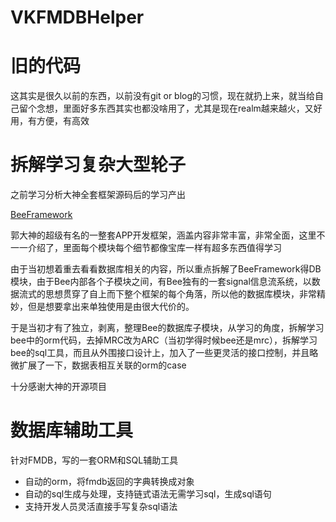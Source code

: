 # VKFMDBHelper

# 旧的代码

这其实是很久以前的东西，以前没有git or blog的习惯，现在就扔上来，就当给自己留个念想，里面好多东西其实也都没啥用了，尤其是现在realm越来越火，又好用，有方便，有高效

# 拆解学习复杂大型轮子

之前学习分析大神全套框架源码后的学习产出

[BeeFramework](https://github.com/gavinkwoe/BeeFramework)

郭大神的超级有名的一整套APP开发框架，涵盖内容非常丰富，非常全面，这里不一一介绍了，里面每个模块每个细节都像宝库一样有超多东西值得学习

由于当初想着重去看看数据库相关的内容，所以重点拆解了BeeFramework得DB模块，由于Bee内部各个子模块之间，有Bee独有的一套signal信息流系统，以数据流式的思想贯穿了自上而下整个框架的每个角落，所以他的数据库模块，非常精妙，但是想要拿出来单独使用是由很大代价的。

于是当初才有了独立，剥离，整理Bee的数据库子模块，从学习的角度，拆解学习bee中的orm代码，去掉MRC改为ARC（当初学得时候bee还是mrc），拆解学习bee的sql工具，而且从外围接口设计上，加入了一些更灵活的接口控制，并且略微扩展了一下，数据表相互关联的orm的case

十分感谢大神的开源项目

# 数据库辅助工具

针对FMDB，写的一套ORM和SQL辅助工具

- 自动的orm，将fmdb返回的字典转换成对象
- 自动的sql生成与处理，支持链式语法无需学习sql，生成sql语句
- 支持开发人员灵活直接手写复杂sql语法

